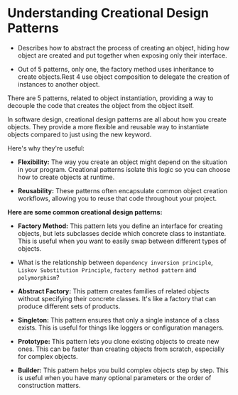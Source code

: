 # Understanding Creational Design Patterns

- Describes how to abstract the process of creating an object, hiding how object are created and put together when exposing only their interface.

- Out of 5 patterns, only one, the factory method uses inheritance to create objects.Rest 4 use object composition to delegate the creation of instances to another object.

There are 5 patterns, related to object instantiation, providing a way to decouple the code that creates the object from the object itself.

In software design, creational design patterns are all about how you create objects. They provide a more flexible and reusable way to instantiate objects compared to just using the new keyword.

Here's why they're useful:

- **Flexibility:** The way you create an object might depend on the situation in your program. Creational patterns isolate this logic so you can choose how to create objects at runtime.

- **Reusability:** These patterns often encapsulate common object creation workflows, allowing you to reuse that code throughout your project.

**Here are some common creational design patterns:**

- **Factory Method:** This pattern lets you define an interface for creating objects, but lets subclasses decide which concrete class to instantiate. This is useful when you want to easily swap between different types of objects.

- What is the relationship between `dependency inversion principle`, `Liskov Substitution Principle`, `factory method pattern` and `polymorphism`?

- **Abstract Factory:** This pattern creates families of related objects without specifying their concrete classes. It's like a factory that can produce different sets of products.

- **Singleton:** This pattern ensures that only a single instance of a class exists. This is useful for things like loggers or configuration managers.

- **Prototype:** This pattern lets you clone existing objects to create new ones. This can be faster than creating objects from scratch, especially for complex objects.

- **Builder:** This pattern helps you build complex objects step by step. This is useful when you have many optional parameters or the order of construction matters.
